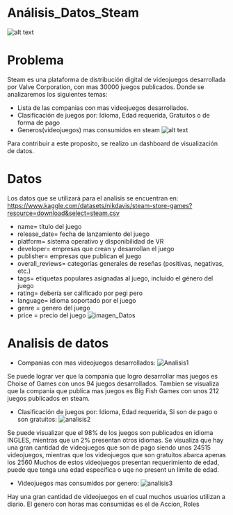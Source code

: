 # Análisis_Datos_Steam
![alt text](https://sm.ign.com/ign_es/screenshot/default/steam7_xexd.jpg)

# Problema
Steam es una plataforma de distribución digital de videojuegos desarrollada por Valve Corporation, con mas 30000 juegos publicados.
Donde se analizaremos los siguientes temas:
* Lista de las companias con mas videojuegos desarrollados.
* Clasificación de juegos por: Idioma, Edad requerida, Gratuitos o de forma de pago
* Generos(videojuegos) mas consumidos en steam
![alt text](http://lambdageneration.com/wp-content/uploads/2014/10/steam-db-spotlight-865x405.jpg)

Para contribuir a este proposito, se realizo un dashboard de visualización de datos.
# Datos
Los datos que se utilizará para el analisis se encuentran en:
https://www.kaggle.com/datasets/nikdavis/steam-store-games?resource=download&select=steam.csv
* name= título del juego
* release_date= fecha de lanzamiento del juego
* platform= sistema operativo y disponibilidad de VR
* developer= empresas que crean y desarrollan el juego
* publisher= empresas que publican el juego
* overall_reviews= categorías generales de reseñas (positivas, negativas, etc.)
* tags= etiquetas populares asignadas al juego, incluido el género del juego
* rating= debería ser calificado por pegi pero
* language= idioma soportado por el juego
* genre = genero del juego
* price = precio del juego
![imagen_Datos](https://user-images.githubusercontent.com/106397567/186097688-3c614c90-6a5d-4add-a66b-6530cb3ffdfe.jpg)
# Analisis de datos
* Companias con mas videojuegos desarrollados:
![Analisis1](https://user-images.githubusercontent.com/106397567/186149467-a0fba29f-b4a1-4e4e-b77e-ca34bb6ffe77.jpg)

Se puede lograr ver que la compania que logro desarrollar mas juegos es Choise of Games con unos 94 juegos desarrollados.
Tambien se visualiza que la compania que publica mas juegos es Big Fish Games con unos 212 juegos publicados en steam.

* Clasificación de juegos por: Idioma, Edad requerida, Si son de pago o son gratuitos:
![analisis2](https://user-images.githubusercontent.com/106397567/186151620-892c1fa9-391c-4441-b25c-6a93a1d98378.jpg)

Se puede visualizar que el 98% de los juegos son publicados en idioma INGLES, mientras que un 2% presentan otros idiomas.
Se visualiza que hay una gran cantidad de videojuegos que son de pago siendo unos 24515 videojuegos, mientras que los videojuegos que son gratuitos abarca apenas los 2560
Muchos de estos videojuegos presentan requerimiento de edad, puede que tenga una edad especifica o uqe no present un limite de edad.

* Videojuegos mas consumidos por genero:
![analisis3](https://user-images.githubusercontent.com/106397567/186166116-ffcfd319-b6c1-4776-945b-cb94edfcf625.jpg)

Hay una gran cantidad de videojuegos en el cual muchos usuarios utilizan a diario. El genero con horas mas consumidas es el de Accion, Roles 
